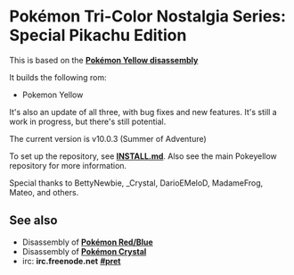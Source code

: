 # Pokémon Tri-Color Nostalgia Series: Special Pikachu Edition

This is based on the [**Pokémon Yellow disassembly**][pokeyellow]

It builds the following rom:

* Pokemon Yellow

It's also an update of all three, with bug fixes and new features. It's still a work in progress, but there's still potential.

The current version is v10.0.3 (Summer of Adventure)

To set up the repository, see [**INSTALL.md**](INSTALL.md). Also see the main Pokeyellow repository for more information.

Special thanks to BettyNewbie, _Crystal, DarioEMeloD, MadameFrog, Mateo, and others.


## See also

* Disassembly of [**Pokémon Red/Blue**][pokered]
* Disassembly of [**Pokémon Crystal**][pokecrystal]
* irc: **irc.freenode.net** [**#pret**][irc]

[pokeyellow]: https://github.com/pret/pokeyellow
[pokered]: https://github.com/iimarckus/pokered
[pokecrystal]: https://github.com/kanzure/pokecrystal
[irc]: https://kiwiirc.com/client/irc.freenode.net/?#pret
